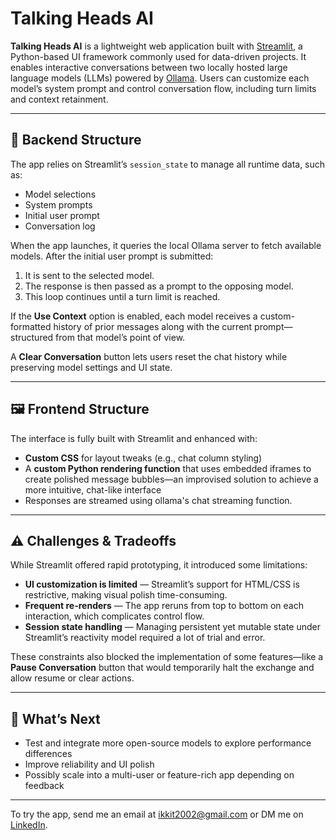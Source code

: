 # Talking Heads AI

**Talking Heads AI** is a lightweight web application built with [Streamlit](https://streamlit.io), a Python-based UI framework commonly used for data-driven projects. It enables interactive conversations between two locally hosted large language models (LLMs) powered by [Ollama](https://ollama.com). Users can customize each model’s system prompt and control conversation flow, including turn limits and context retainment.

---

## 🧠 Backend Structure

The app relies on Streamlit’s `session_state` to manage all runtime data, such as:

- Model selections
- System prompts
- Initial user prompt
- Conversation log

When the app launches, it queries the local Ollama server to fetch available models. After the initial user prompt is submitted:

1. It is sent to the selected model.
2. The response is then passed as a prompt to the opposing model.
3. This loop continues until a turn limit is reached.

If the **Use Context** option is enabled, each model receives a custom-formatted history of prior messages along with the current prompt—structured from that model’s point of view.

A **Clear Conversation** button lets users reset the chat history while preserving model settings and UI state.

---

## 🖼️ Frontend Structure

The interface is fully built with Streamlit and enhanced with:

- **Custom CSS** for layout tweaks (e.g., chat column styling)
- A **custom Python rendering function** that uses embedded iframes to create polished message bubbles—an improvised solution to achieve a more intuitive, chat-like interface
- Responses are streamed using ollama's chat streaming function.

---

## ⚠️ Challenges & Tradeoffs

While Streamlit offered rapid prototyping, it introduced some limitations:

- **UI customization is limited** — Streamlit’s support for HTML/CSS is restrictive, making visual polish time-consuming.
- **Frequent re-renders** — The app reruns from top to bottom on each interaction, which complicates control flow.
- **Session state handling** — Managing persistent yet mutable state under Streamlit’s reactivity model required a lot of trial and error.

These constraints also blocked the implementation of some features—like a **Pause Conversation** button that would temporarily halt the exchange and allow resume or clear actions.

---

## 🔭 What’s Next

- Test and integrate more open-source models to explore performance differences
- Improve reliability and UI polish
- Possibly scale into a multi-user or feature-rich app depending on feedback

---

To try the app, send me an email at [ikkit2002@gmail.com](mailto:ikkit2002@gmail.com) or DM me on [LinkedIn](www.linkedin.com/in/illia-kozlov-6828b7291).

